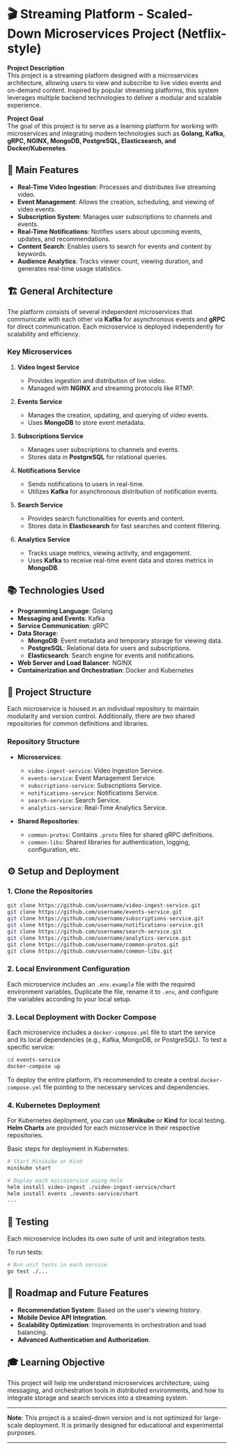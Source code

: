 # 🎬 Streaming Platform - Scaled-Down Microservices Project (Netflix-style)

**Project Description**  
This project is a streaming platform designed with a microservices architecture, allowing users to view and subscribe to live video events and on-demand content. Inspired by popular streaming platforms, this system leverages multiple backend technologies to deliver a modular and scalable experience.

**Project Goal**  
The goal of this project is to serve as a learning platform for working with microservices and integrating modern technologies such as **Golang, Kafka, gRPC, NGINX, MongoDB, PostgreSQL, Elasticsearch, and Docker/Kubernetes**.

## 🚀 Main Features

- **Real-Time Video Ingestion**: Processes and distributes live streaming video.
- **Event Management**: Allows the creation, scheduling, and viewing of video events.
- **Subscription System**: Manages user subscriptions to channels and events.
- **Real-Time Notifications**: Notifies users about upcoming events, updates, and recommendations.
- **Content Search**: Enables users to search for events and content by keywords.
- **Audience Analytics**: Tracks viewer count, viewing duration, and generates real-time usage statistics.

## 🏗️ General Architecture

The platform consists of several independent microservices that communicate with each other via **Kafka** for asynchronous events and **gRPC** for direct communication. Each microservice is deployed independently for scalability and efficiency.

### Key Microservices

1. **Video Ingest Service**
   - Provides ingestion and distribution of live video.
   - Managed with **NGINX** and streaming protocols like RTMP.

2. **Events Service**
   - Manages the creation, updating, and querying of video events.
   - Uses **MongoDB** to store event metadata.

3. **Subscriptions Service**
   - Manages user subscriptions to channels and events.
   - Stores data in **PostgreSQL** for relational queries.

4. **Notifications Service**
   - Sends notifications to users in real-time.
   - Utilizes **Kafka** for asynchronous distribution of notification events.

5. **Search Service**
   - Provides search functionalities for events and content.
   - Stores data in **Elasticsearch** for fast searches and content filtering.

6. **Analytics Service**
   - Tracks usage metrics, viewing activity, and engagement.
   - Uses **Kafka** to receive real-time event data and stores metrics in **MongoDB**.

## 📚 Technologies Used

- **Programming Language**: Golang
- **Messaging and Events**: Kafka
- **Service Communication**: gRPC
- **Data Storage**:
  - **MongoDB**: Event metadata and temporary storage for viewing data.
  - **PostgreSQL**: Relational data for users and subscriptions.
  - **Elasticsearch**: Search engine for events and notifications.
- **Web Server and Load Balancer**: NGINX
- **Containerization and Orchestration**: Docker and Kubernetes

## 📂 Project Structure

Each microservice is housed in an individual repository to maintain modularity and version control. Additionally, there are two shared repositories for common definitions and libraries.

### Repository Structure

- **Microservices**:
  - `video-ingest-service`: Video Ingestion Service.
  - `events-service`: Event Management Service.
  - `subscriptions-service`: Subscriptions Service.
  - `notifications-service`: Notifications Service.
  - `search-service`: Search Service.
  - `analytics-service`: Real-Time Analytics Service.

- **Shared Repositories**:
  - `common-protos`: Contains `.proto` files for shared gRPC definitions.
  - `common-libs`: Shared libraries for authentication, logging, configuration, etc.

## ⚙️ Setup and Deployment

### 1. Clone the Repositories

```bash
git clone https://github.com/username/video-ingest-service.git
git clone https://github.com/username/events-service.git
git clone https://github.com/username/subscriptions-service.git
git clone https://github.com/username/notifications-service.git
git clone https://github.com/username/search-service.git
git clone https://github.com/username/analytics-service.git
git clone https://github.com/username/common-protos.git
git clone https://github.com/username/common-libs.git
```

### 2. Local Environment Configuration

Each microservice includes an `.env.example` file with the required environment variables. Duplicate the file, rename it to `.env`, and configure the variables according to your local setup.

### 3. Local Deployment with Docker Compose

Each microservice includes a `docker-compose.yml` file to start the service and its local dependencies (e.g., Kafka, MongoDB, or PostgreSQL). To test a specific service:

```bash
cd events-service
docker-compose up
```

To deploy the entire platform, it’s recommended to create a central `docker-compose.yml` file pointing to the necessary services and dependencies.

### 4. Kubernetes Deployment

For Kubernetes deployment, you can use **Minikube** or **Kind** for local testing. **Helm Charts** are provided for each microservice in their respective repositories.

Basic steps for deployment in Kubernetes:

```bash
# Start Minikube or Kind
minikube start

# Deploy each microservice using Helm
helm install video-ingest ./video-ingest-service/chart
helm install events ./events-service/chart
...
```

## 🧪 Testing

Each microservice includes its own suite of unit and integration tests.

To run tests:

```bash
# Run unit tests in each service
go test ./...
```

## 📌 Roadmap and Future Features

- **Recommendation System**: Based on the user's viewing history.
- **Mobile Device API Integration**.
- **Scalability Optimization**: Improvements in orchestration and load balancing.
- **Advanced Authentication and Authorization**.

## 🎓 Learning Objective

This project will help me understand microservices architecture, using messaging, and orchestration tools in distributed environments, and how to integrate storage and search services into a streaming system.

---

**Note**: This project is a scaled-down version and is not optimized for large-scale deployment. It is primarily designed for educational and experimental purposes.

---
